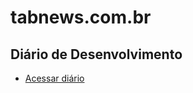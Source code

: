 # tabnews.com.br

## Diário de Desenvolvimento

- [Acessar diário](https://github.com/filipedeschamps/tabnews.com.br/wiki)

